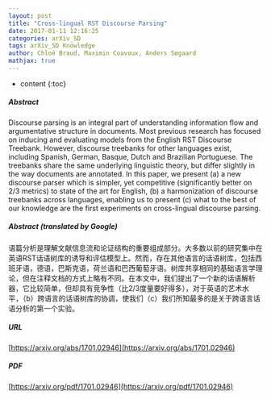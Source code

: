 ```yaml
---
layout: post
title: "Cross-lingual RST Discourse Parsing"
date: 2017-01-11 12:16:25
categories: arXiv_SD
tags: arXiv_SD Knowledge
author: Chloé Braud, Maximin Coavoux, Anders Søgaard
mathjax: true
---
```


* content
{:toc}

##### Abstract
Discourse parsing is an integral part of understanding information flow and argumentative structure in documents. Most previous research has focused on inducing and evaluating models from the English RST Discourse Treebank. However, discourse treebanks for other languages exist, including Spanish, German, Basque, Dutch and Brazilian Portuguese. The treebanks share the same underlying linguistic theory, but differ slightly in the way documents are annotated. In this paper, we present (a) a new discourse parser which is simpler, yet competitive (significantly better on 2/3 metrics) to state of the art for English, (b) a harmonization of discourse treebanks across languages, enabling us to present (c) what to the best of our knowledge are the first experiments on cross-lingual discourse parsing.

##### Abstract (translated by Google)
语篇分析是理解文献信息流和论证结构的重要组成部分。大多数以前的研究集中在英语RST话语树库的诱导和评估模型上。然而，存在其他语言的话语树库，包括西班牙语，德语，巴斯克语，荷兰语和巴西葡萄牙语。树库共享相同的基础语言学理论，但在注释文档的方式上略有不同。在本文中，我们提出了一个新的话语解析器，它比较简单，但却具有竞争性（比2/3度量要好得多），对于英语的艺术水平，（b）跨语言的话语树库的协调，使我们（c）我们所知最多的是关于跨语言话语分析的第一个实验。

##### URL
[https://arxiv.org/abs/1701.02946](https://arxiv.org/abs/1701.02946)

##### PDF
[https://arxiv.org/pdf/1701.02946](https://arxiv.org/pdf/1701.02946)

